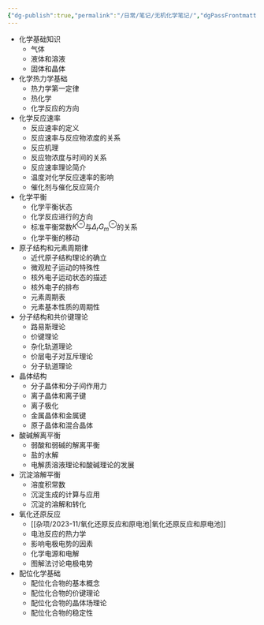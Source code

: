 ```yaml
---
{"dg-publish":true,"permalink":"/日常/笔记/无机化学笔记/","dgPassFrontmatter":true}
---
```


- 化学基础知识
	- 气体
	- 液体和溶液
	- 固体和晶体
- 化学热力学基础
	- 热力学第一定律
	- 热化学
	- 化学反应的方向
- 化学反应速率
	- 反应速率的定义
	- 反应速率与反应物浓度的关系
	- 反应机理
	- 反应物浓度与时间的关系
	- 反应速率理论简介
	- 温度对化学反应速率的影响
	- 催化剂与催化反应简介
- 化学平衡
	- 化学平衡状态
	- 化学反应进行的方向
	- 标准平衡常数$K^{\ominus}$与$\Delta_rG_m^\ominus$的关系
	- 化学平衡的移动
- 原子结构和元素周期律
	- 近代原子结构理论的确立
	- 微观粒子运动的特殊性
	- 核外电子运动状态的描述
	- 核外电子的排布
	- 元素周期表
	- 元素基本性质的周期性
- 分子结构和共价键理论
	- 路易斯理论
	- 价键理论
	- 杂化轨道理论
	- 价层电子对互斥理论
	- 分子轨道理论
- 晶体结构
	- 分子晶体和分子间作用力
	- 离子晶体和离子键
	- 离子极化
	- 金属晶体和金属键
	- 原子晶体和混合晶体
- 酸碱解离平衡
	- 弱酸和弱碱的解离平衡
	- 盐的水解
	- 电解质溶液理论和酸碱理论的发展
- 沉淀溶解平衡
	- 溶度积常数
	- 沉淀生成的计算与应用
	- 沉淀的溶解和转化
- 氧化还原反应
	- [[杂项/2023-11/氧化还原反应和原电池\|氧化还原反应和原电池]]
	- 电池反应的热力学
	- 影响电极电势的因素
	- 化学电源和电解
	- 图解法讨论电极电势
- 配位化学基础
	- 配位化合物的基本概念
	- 配位化合物的价键理论
	- 配位化合物的晶体场理论
	- 配位化合物的稳定性